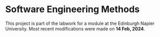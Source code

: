 # Software Engineering Methods

This project is part of the labwork for a module at the Edinburgh Napier University. Most recent modifications were made on **14 Feb, 2024**.